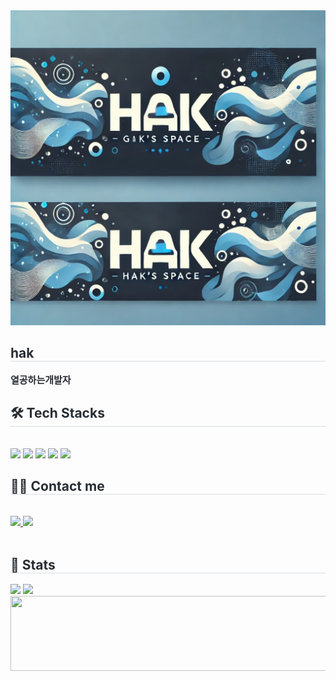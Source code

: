 <div align= "center">
    <img src="https://github.com/hak2881/hak1319/blob/main/git.png" />
    </div>
    <div style="text-align: left;"> 
    <h2 style="border-bottom: 1px solid #d8dee4; color: #282d33;"> hak </h2>  
    <div style="font-weight: 700; font-size: 15px; text-align: left; color: #282d33;"> 열공하는개발자 </div> 
    </div>
    <div style="text-align: left;">
    <h2 style="border-bottom: 1px solid #d8dee4; color: #282d33;"> 🛠️ Tech Stacks </h2> <br> 
    <div style="margin: ; text-align: left;" "text-align: left;"> <img src="https://img.shields.io/badge/C++-00599C?style=flat-square&logo=C%2B%2B&logoColor=white">
          <img src="https://img.shields.io/badge/Github-181717?style=flat-square&logo=Github&logoColor=white">
          <img src="https://img.shields.io/badge/Git-F05032?style=flat-square&logo=Git&logoColor=white">
          <img src="https://img.shields.io/badge/HTML5-E34F26?style=flat-square&logo=HTML5&logoColor=white">
          <img src="https://img.shields.io/badge/Python-3776AB?style=flat-square&logo=Python&logoColor=white">
          <br/></div>
    </div>
    <div style="text-align: left;">
    <h2 style="border-bottom: 1px solid #d8dee4; color: #282d33;"> 🧑‍💻 Contact me </h2> <br> 
    <div style="text-align: left;"> <a href=> <img src="https://img.shields.io/badge/Notion-000000?style=flat-square&logo=Notion&logoColor=white&link="> </a>
         <a href=mailto:dytos753@gmail.com> <img src="https://img.shields.io/badge/Gmail-EA4335?style=flat-square&logo=Gmail&logoColor=white&link=mailto:dytos753@gmail.com"> </a>
          </div>  <br> 
    <div style="text-align: left;">  </div> 
    </div>
    <div style="text-align: left;"> 
    <h2 style="border-bottom: 1px solid #d8dee4; color: #282d33;"> 🏅 Stats </h2> <div style="text-align: left;"> <img src="https://github-readme-stats.vercel.app/api?username=hak1319&custom_title=hak1319's Github Stat&bg_color=180,02c6ed,00000000&title_color=000000&text_color=000000"
        /> <img src="https://github-readme-stats.vercel.app/api/top-langs/?username=hak1319&layout=compact&bg_color=180,02c6ed,00000000&title_color=000000&text_color=000000"
          /> </div> 
    </div>
<a href="https://github.com/devxb/gitanimals">
  <img src="https://render.gitanimals.org/lines/{hak1319}?pet-id=1" width="1000" height="120"/>
</a>
